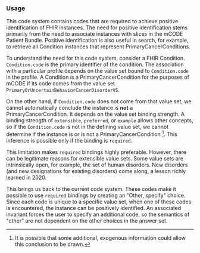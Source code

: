 ### Usage

This code system contains codes that are required to achieve positive identification of FHIR instances. The need for positive identification stems primarily from the need to associate instances with slices in the mCODE Patient Bundle. Positive identification is also useful in search, for example, to retrieve all Condition instances that represent PrimaryCancerConditions.

To understand the need for this code system, consider a FHIR Condition. `Condition.code` is the primary identifier of the condition. The association with a particular profile depends on the value set bound to `Condition.code` in the profile. A Condition is a PrimaryCancerCondition for the purposes of mCODE if its code comes from the value set `PrimaryOrUncertainBehaviorCancerDisorderVS`.

On the other hand, if `Condition.code` does not come from that value set, we cannot automatically conclude the instance is **not** a PrimaryCancerCondition. It depends on the value set binding strength. A binding strength of `extensible`, `preferred`, or `example` allows other concepts, so if the `Condition.code` is not in the defining value set, we cannot determine if the instance is or is not a PrimaryCancerCondition [^2]. This inference is possible only if the binding is `required`.

This limitation makes `required` bindings highly preferable. However, there can be legitimate reasons for extensible value sets. Some value sets are intrinsically open, for example, the set of human disorders. New disorders (and new designations for existing disorders) come along, a lesson richly learned in 2020.

This brings us back to the current code system. These codes make it possible to use `required` bindings by creating an "Other, specify" choice. Since each code is unique to a specific value set, when one of these codes is encountered, the instance can be positively identified. An associated invariant forces the user to specify an additional code, so the semantics of "other" are not dependent on the other choices in the answer set.

[^1]: Another way is to look at `meta.profile`, but that is not required nor guaranteed to be accurate. FHIR treats it as a "claim".

[^2]: It is possible that some additional, exogenous information could allow this conclusion to be drawn.
